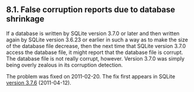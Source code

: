 ## 8\.1\.  False corruption reports due to database shrinkage


If a database is written by SQLite version 3\.7\.0 or later and then
written again by SQLite version 3\.6\.23 or earlier in such a way as to
make the size of the database file decrease, then the next time that
SQLite version 3\.7\.0 access the database file, it might report that the
database file is corrupt. The database file is not really corrupt, however.
Version 3\.7\.0 was simply being overly zealous in its corruption detection.


The problem was fixed on 2011\-02\-20\. The fix first appears in
SQLite [version 3\.7\.6](releaselog/3_7_6.html) (2011\-04\-12\).


